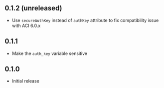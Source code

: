 ## 0.1.2 (unreleased)

- Use `secureAuthKey` instead of `authKey` attribute to fix compatibility issue with ACI 6.0.x

## 0.1.1

- Make the `auth_key` variable sensitive

## 0.1.0

- Initial release
